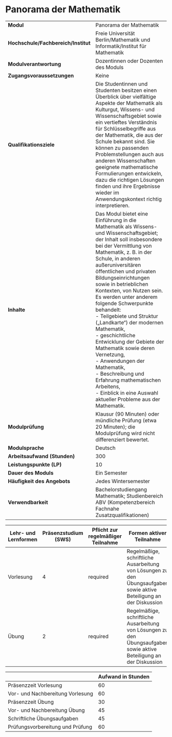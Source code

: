 # Panorama der Mathematik
|                                    |   |
|------------------------------------|---|
|**Modul**                           | Panorama der Mathematik |
|**Hochschule/Fachbereich/Institut** | Freie Universität Berlin/Mathematik und Informatik/Institut für Mathematik |
|**Modulverantwortung**              | Dozentinnen oder Dozenten des Moduls |
|**Zugangsvoraussetzungen**          | Keine |
|**Qualifikationsziele**             | Die Studentinnen und Studenten besitzen einen Überblick über vielfältige Aspekte der Mathematik als Kulturgut, Wissens- und Wissenschaftsgebiet sowie ein vertieftes Verständnis für Schlüsselbegriffe aus der Mathematik, die aus der Schule bekannt sind. Sie können zu passenden Problemstellungen auch aus anderen Wissenschaften geeignete mathematische Formulierungen entwickeln, dazu die richtigen Lösungen finden und ihre Ergebnisse wieder im Anwendungskontext richtig interpretieren. |
|**Inhalte**                         | Das Modul bietet eine Einführung in die Mathematik als Wissens- und Wissenschaftsgebiet; der Inhalt soll insbesondere bei der Vermittlung von Mathematik, z. B. in der Schule, in anderen außeruniversitären öffentlichen und privaten Bildungseinrichtungen sowie in betrieblichen Kontexten, von Nutzen sein. Es werden unter anderem folgende Schwerpunkte behandelt:<br>- Teilgebiete und Struktur („Landkarte“) der modernen Mathematik,<br>- geschichtliche Entwicklung der Gebiete der Mathematik sowie deren Vernetzung,<br>- Anwendungen der Mathematik,<br>- Beschreibung und Erfahrung mathematischen Arbeitens,<br>- Einblick in eine Auswahl aktueller Probleme aus der Mathematik. |
|**Modulprüfung**                    | Klausur (90 Minuten) oder mündliche Prüfung (etwa 20 Minuten); die Modulprüfung wird nicht differenziert bewertet. |
|**Modulsprache**                    | Deutsch |
|**Arbeitsaufwand (Stunden)**        | 300 |
|**Leistungspunkte (LP)**            | 10 |
|**Dauer des Moduls**                | Ein Semester |
|**Häufigkeit des Angebots**         | Jedes Wintersemester |
|**Verwendbarkeit**                  | Bachelorstudiengang Mathematik; Studienbereich ABV (Kompetenzbereich Fachnahe Zusatzqualifikationen) |

| Lehr- und Lernformen | Präsenzstudium <br> (SWS) | Pflicht zur regelmäßiger Teilnahme | Formen aktiver Teilnahme |
| ---------------------|---------------------------|------------------------------------|------------------------- |
| Vorlesung            | 4                         | required                           | Regelmäßige, schriftliche Ausarbeitung von Lösungen zu den Übungsaufgaben sowie aktive Beteiligung an der Diskussion |
| Übung                | 2                         | required                           | Regelmäßige, schriftliche Ausarbeitung von Lösungen zu den Übungsaufgaben sowie aktive Beteiligung an der Diskussion |

|   | Aufwand in Stunden |
| - |--------------------|
| Präsenzzeit Vorlesung                    | 60    |
| Vor- und Nachbereitung Vorlesung         | 60    |
| Präsenzzeit Übung                        | 30    |
| Vor- und Nachbereitung Übung             | 45    |
| Schriftliche Übungsaufgaben              | 45    |
| Prüfungsvorbereitung und Prüfung         | 60    |
